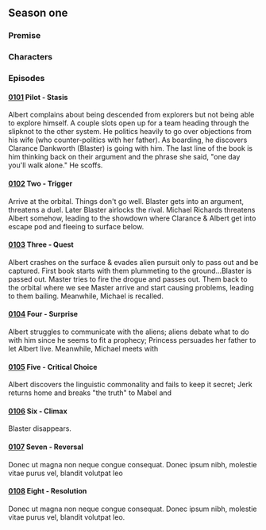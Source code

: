 
## Season one

### Premise

### Characters

### Episodes

#### [0101](/docs/episodes/0101-Crash.md) Pilot - Stasis

Albert complains about being descended from explorers but not being able to explore himself. A couple slots open up for a team heading through the slipknot to the other system. He politics heavily to go over objections from his wife (who counter-politics with her father). As boarding, he discovers Clarance Dankworth (Blaster) is going with him. The last line of the book is him thinking back on their argument and the phrase she said, "one day you'll walk alone." He scoffs.

#### [0102](/docs/episodes/0102-We-Are-Fallen.md) Two - Trigger

Arrive at the orbital. Things don't go well. Blaster gets into an argument, threatens a duel. Later Blaster airlocks the rival. Michael Richards threatens Albert somehow, leading to the showdown where Clarance & Albert get into escape pod and fleeing to surface below.

#### [0103](/docs/episodes/0103.md) Three - Quest

Albert crashes on the surface & evades alien pursuit only to pass out and be captured. First book starts with them plummeting to the ground...Blaster is passed out. Master tries to fire the drogue and passes out. Them back to the orbital where we see Master arrive and start causing problems, leading to them bailing. Meanwhile, Michael is recalled.

#### [0104](/docs/episodes/0104.md) Four - Surprise

Albert struggles to communicate with the aliens; aliens debate what to do with him since he seems to fit a prophecy; Princess persuades her father to let Albert live. Meanwhile, Michael meets with

#### [0105](/docs/episodes/0105.md) Five - Critical Choice

Albert discovers the linguistic commonality and fails to keep it secret; Jerk
returns home and breaks "the truth" to Mabel and

#### [0106](/docs/episodes/0106.md) Six - Climax

Blaster disappears.

#### [0107](/docs/episodes/0107.md) Seven - Reversal

Donec ut magna non neque congue consequat. Donec ipsum nibh, molestie vitae purus vel, blandit volutpat leo

#### [0108](/docs/episodes/0108.md) Eight - Resolution

Donec ut magna non neque congue consequat. Donec ipsum nibh, molestie vitae purus vel, blandit volutpat leo.
